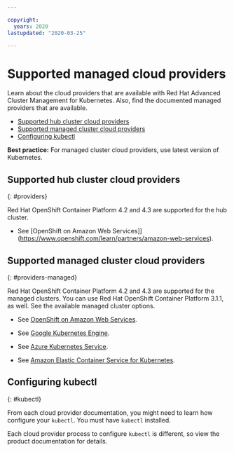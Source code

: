 ```yaml
---

copyright:
  years: 2020
lastupdated: "2020-03-25"

---
```


# Supported managed cloud providers

Learn about the cloud providers that are available with Red Hat Advanced Cluster Management for Kubernetes. Also, find the documented managed providers that are available.

  - [Supported hub cluster cloud providers](#providers)
  - [Supported managed cluster cloud providers](#providers-managed)
  - [Configuring kubectl](#kubectl)

**Best practice:** For managed cluster cloud providers, use latest version of Kubernetes.

## Supported hub cluster cloud providers
{: #providers} 

Red Hat OpenShift Container Platform 4.2 and 4.3 are supported for the hub cluster. <!-- do we need to also mention 3.1.1 here?-->

- See [OpenShift on Amazon Web Services]](https://www.openshift.com/learn/partners/amazon-web-services).


## Supported managed cluster cloud providers
{: #providers-managed} 

Red Hat OpenShift Container Platform 4.2 and 4.3 are supported for the managed clusters. You can use Red Hat OpenShift Container Platform 3.1.1, as well. See the available managed cluster options. <!-- Not a complete list here and please verrify what is listed, we still need to add IKS and RHOKS... -->

- See [OpenShift on Amazon Web Services](https://www.openshift.com/learn/partners/amazon-web-services).

- See [Google Kubernetes Engine](https://cloud.google.com/kubernetes-engine/).

- See [Azure Kubernetes Service](https://azure.microsoft.com/en-us/services/kubernetes-service/). 

- See [Amazon Elastic Container Service for Kubernetes](https://aws.amazon.com/eks/).  

## Configuring kubectl
{: #kubectl} 

From each cloud provider documentation, you might need to learn how configure your `kubectl`. You must have `kubectl` installed.

Each cloud provider process to configure `kubectl` is different, so view the product documentation for details.
